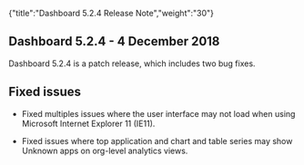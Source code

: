 {"title":"Dashboard 5.2.4 Release Note","weight":"30"}

## Dashboard 5.2.4 - 4 December 2018

Dashboard 5.2.4 is a patch release, which includes two bug fixes.

## Fixed issues

* Fixed multiples issues where the user interface may not load when using Microsoft Internet Explorer 11 (IE11).

* Fixed issues where top application and chart and table series may show Unknown apps on org-level analytics views.
